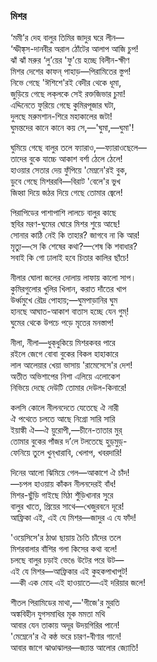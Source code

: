 ### মিশর
‘মমী’র দেহ বালুর তিমির জাদুর ঘরে লীন—   
‘স্ফীঙ্ক্‌স-দানবীর অরাল ঠোঁটের আলাপ আজি চুপ!  
ঝাঁ ঝাঁ মরুর ‘লু’য়ের 'ফু'য়ে হচ্ছে বিলীন-ক্ষীণ  
মিশর দেশের কাফন্‌ পাহাড়—পিরামিতের স্তুপ!  
নিভে গেছে 'ঈশিশে'রই বেদীর থেকে ধূমা,  
জুড়িয়ে গেছে লক্‌লকে সেই রক্তজিভার চুমা!  
এদ্দিনেতে ফুরিয়ে গেছে কুমিরপূজার ঘটা,  
দুলছে মরুমশান-শিরে মহাকালের জটা!  
ঘুমন্তদের কানে কানে কয় সে,—'ঘুমা,—ঘুমা'!  

ঘুমিয়ে গেছে বালুর তলে ফ্যারাও,—ফ্যারাওছেলে—   
তাদের বুকে যাচ্চে আকাশ বর্শা ঠেলে ঠেলে!  
হাওয়ার সেতার দেয় ফুঁপিয়ে 'মেম্ননে'রই বুক,  
ডুবে গেছে মিশররবি—বিরাট 'বেলে'র ভুখ  
জিহ্বা দিয়ে জঠর দিয়ে গেছে তোমার জ্বেলে!  

পিরাপিডের পাশাপাশি লালচে বালুর কাছে  
স্থবির মরণ-ঘুমের ঘোরে মিশর শুয়ে আছে!   
সোনার কাঠি নেই কি তাহার? জাগবে না কি আর!  
মৃত্যু—সে কি শেষের কথা?—শেষ কি শবাধার?  
সবাই কি গো ঢালাই হবে চিতার কালির ছাঁচে!  

নীলার ঘোলা জলের দোলায় লাফায় কালো সাপ।  
কুমিরগুলোর খুলির খিলান, করাত দাঁতের খাপ  
উর্ধ্বমুখে রৌদ্র পোহায়;—ঘুমপাড়ানির ঘুম  
হানছে আঘাত-আকাশ বাতাস হচ্ছে যেন গুম্‌!  
ঘুমের থেকে উপচে পড়ে মৃতের মনস্তাপ!  

নীলা, নীলা—ধুক্‌ধুকিয়ে মিশরকবর পারে  
রইলে জেগে বোবা বুকের বিকল হাহাকারে  
লাল আলেয়ার খেয়া ভাসায় 'রামেসেসে'র দেশ!  
অতীত অভিশাপের নিশা এলিয়ে এলোকেশ  
নিভিয়ে দেছে দেউটি তোমার দেউল-কিনারে!  

কলসি কোলে নীলনদেতে যেতেছে ঐ নারী  
ঐ পথেতে চলতে আছে নিগ্রো সারি সারি  
ইয়াঙ্কী ঐ—ঐ য়ুরোপী,—চীনে-তাতার মুর্  
তোমার বুকের পাঁজর দ’লে টলতেছে হুড়্‌মুড়্‌-  
ফেনিয়ে তুলে খুন্‌খারাবি, খেলাপ, খবরদারি!  

দিনের আলো ঝিমিয়ে গেল—আকাশে ঐ চাঁদ!  
—চপল হাওয়ায় কাঁকন নীলনদেরই বাঁধ!  
মিশর-ছুঁড়ি গাইছে মিঠা শুঁড়িখানার সুরে  
বালুর খাতে, প্রিয়ের সাথে—খেজুরবনে দূরে!  
আফ্রিকা এই, এই যে মিশর—জাদুর এ যে ফাঁদ!  

'ওয়েসিসে'র ঠাণ্ডা ছায়ায় চৈতি চাঁদের তলে  
মিশরবালার বাঁশির গলা কিসের কথা বলে!  
চলছে বালুর চড়াই ভেঙে উটের পরে উট—   
এই যে মিশর—আফ্রিকার এই কুহকপাখাপুট!  
—কী এক মোহ এই হাওয়াতে—এই দরিয়ার জলে!  

শীতল পিরামিডের মাথা,—'গীজে'র মুরতি  
অঙ্কবিহীন যুগসমাধির মূক মমতা মথি  
আবার যেন তাকায় অদূর উদয়গিরির পানে!  
'মেম্নেনে'র ঐ কন্ঠ ভরে চারণ-বীণার গানে!  
আবার জাগে ঝাণ্ডাঝালর—জ্যান্ত আলোর জ্যোতি!  